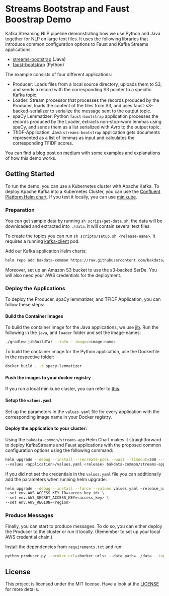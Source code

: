 # Streams Bootstrap and Faust Boostrap Demo

Kafka Streaming NLP pipeline demonstrating how we use Python and Java together for NLP on large text files. It uses the following libraries that introduce common configuration options to Faust and Kafka Streams applications:

- [streams-bootstrap](https://github.com/bakdata/streams-bootstrap) (Java)
- [faust-bootstrap](https://github.com/bakdata/faust-bootstrap) (Python)

The example consists of four different applications:

* Producer: Loads files from a local source directory, uploads them to S3, and sends a record with the corresponding S3 pointer to a specific Kafka topic.
* Loader: Stream processor that processes the records produced by the Producer, loads the content of the files from S3, and uses faust-s3-backed-serializer to serialize the message sent to the output topic.
* spaCy Lemmatizer: Python `faust-bootstrap` application processes the records produced by the Loader, extracts non-stop-word lemmas using spaCy, and sends them as a list serialized with Avro to the output topic.
* TfIDF-Application: Java `streams-bootstrap` application gets documents represented as a list of lemmas as input and calculates the corresponding TFIDF scores.

You can find a [blog post on medium](https://medium.com/bakdata/continuous-nlp-pipelines-with-python-java-and-apache-kafka-f6903e7e429d) with some examples and explanations of how this demo works.

## Getting Started

To run the demo, you can use a Kubernetes cluster with Apache Kafka. To deploy Apache Kafka into a Kubernetes Cluster, you can use the [Confluent Platform Helm chart](https://github.com/confluentinc/cp-helm-charts).
If you test it locally, you can use [minikube](https://github.com/confluentinc/cp-helm-charts#start-minikube).

### Preparation

You can get sample data by running `sh scrips/get-data.sh`, the data will be downloaded and extracted into `./data`. It will contain several text files.

To create the topics you can run `sh scripts/setup.sh <release-name>`. It requires a running [kafka-client](https://github.com/confluentinc/cp-helm-charts/blob/master/examples/kafka-client.yaml) pod.

Add our Kafka application Helm charts:
```bash
helm repo add bakdata-common https://raw.githubusercontent.com/bakdata/streams-bootstrap/master/charts/
```

Moreover, set up an Amazon S3 bucket to use the s3-backed SerDe. You will also need your AWS credentials for the deployment.

### Deploy the Applications

To deploy the Producer, spaCy lemmatizer, and TFIDF Application, you can follow these steps:

#### Build the Container Images

To build the container image for the Java applications, we use [jib](https://github.com/GoogleContainerTools/jib). 
Run the following in the `java`, and `loader` folder and set the image-names:

```bash
./gradlew jibBuildTar --info --image=<image-name>
```

To build the container image for the Python application, use the Dockerfile in the respective folder: 

```bash
docker build . -t spacy-lemmatizer
```
 
#### Push the images to your docker registry

If you run a local minikube cluster, you can refer to [this](https://minikube.sigs.k8s.io/docs/handbook/registry/).

#### Setup the `values.yaml`

Set up the parameters in the  `values.yaml` file for every application with the corresponding image name in your Docker registry. 

#### Deploy the application to your cluster:

Using the `bakdata-common/streams-app` Helm Chart makes it straightforward to deploy KafkaStreams and Faust applications with the proposed common configuration options using the following command:

```bash
helm upgrade --debug --install --recreate-pods --wait --timeout=300 --force \
--values <application>/values.yaml <release> bakdata-common/streams-app
``` 
If you did not set the credentials in the `values.yaml` file you can additionally add the parameters when running helm upgrade:

```bash
helm upgrade --debug --install --force --values values.yaml <release_name> bakdata-common/streams-app \
--set env.AWS_ACCESS_KEY_ID=<acces_key_id> \
--set env.AWS_SECRET_ACCESS_KEY=<access_key> \
--set env.AWS_REGION=<region>
```

### Produce Messages

Finally, you can start to produce messages. To do so, you can either deploy the Producer to the cluster or run it locally.
(Remember to set up your local AWS credential chain.)

Install the dependencies from `requirements.txt` and run:

```bash
python producer.py --broker_url=<borker_urls> --data_path=../data --topic=input-topic --s3_bucket=<s3-bucket-uri> --s3_bucket_dir=input_data
```

## License

This project is licensed under the MIT license. Have a look at the [LICENSE](https://github.com/bakdata/common-kafka-streams-demo/blob/master/LICENSE) for more details.

